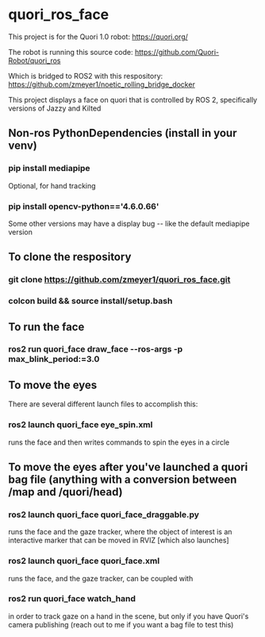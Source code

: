 # quori_ros_face
This project is for the Quori 1.0 robot: https://quori.org/

The robot is running this source code: https://github.com/Quori-Robot/quori_ros

Which is bridged to ROS2 with this respository: https://github.com/zmeyer1/noetic_rolling_bridge_docker

This project displays a face on quori that is controlled by ROS 2, specifically versions of Jazzy and Kilted

## Non-ros PythonDependencies (install in your venv)

### pip install mediapipe
Optional, for hand tracking

### pip install opencv-python=='4.6.0.66'
 Some other versions may have a display bug -- like the default mediapipe version


## To clone the respository

### git clone https://github.com/zmeyer1/quori_ros_face.git

### colcon build && source install/setup.bash

## To run the face
### ros2 run quori_face draw_face --ros-args -p max_blink_period:=3.0

## To move the eyes
There are several different launch files to accomplish this:

### ros2 launch quori_face eye_spin.xml 
runs the face and then writes commands to spin the eyes in a circle


## To move the eyes after you've launched a quori bag file (anything with a conversion between /map and /quori/head)

### ros2 launch quori_face quori_face_draggable.py
runs the face and the gaze tracker, where the object of interest is an interactive marker that can be moved in RVIZ [which also launches]

### ros2 launch quori_face quori_face.xml
runs the face, and the gaze tracker, can be coupled with

### ros2 run quori_face watch_hand
 in order to track gaze on a hand in the scene, but only if you have Quori's camera publishing (reach out to me if you want a bag file to test this)



